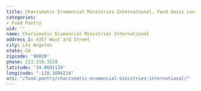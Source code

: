 ```yaml
---
title: Charismatic Ecumencial Ministries International, Food Oasis Los Angeles
categories:
- Food Pantry
uid: ''
name: Charismatic Ecumencial Ministries International
address_1: 4357 West 3rd Street
city: Los Angeles
state: CA
zipcode: '90020'
phone: 213.219.3228
latitude: '34.0691134'
longitude: "-118.3094234"
uri: "/food-pantry/charismatic-ecumencial-ministries-international/"
---
```


